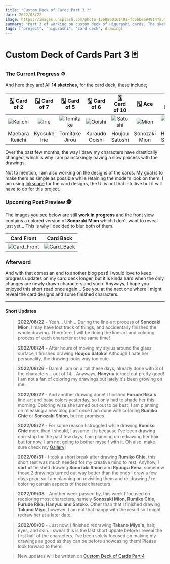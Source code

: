 ```yaml
---
title: "Custom Deck of Cards Part 3 🃏"
date: 2022/08/22
image: https://images.unsplash.com/photo-1568860161401-fc6bbea94914?auto=format&fit=crop&w=500&h=500&q=30
summary: "Part 3 of working on custom deck of Higurashi cards. The sketching phase is finally over, and I start the coloring phase."
tags: ["project", "higurashi", "card deck", drawing]
---
```


# Custom Deck of Cards Part 3 🃏

<h3 id="current-progress">The Current Progress ⚙️</h3>

And here they are! All **14 sketches**, for the card deck, these include;

|     🂢 Card of 2     |  🂧 Card of 7  |      🂥 Card of 5      |    🂦 Card of 6    |    🂪 Card of 10     |     🂡 Ace     |      🂮 King       |      🂫 Jack       |    🂭 Queen    |  🂨 Card of 8  |  🂣 Card of 3  |   🂩 Card of 9   |    🂤 Card of 4    |    🃏 Joker     |
| :-----------------: | :-----------: | :-------------------: | :---------------: | :-----------------: | :-----------: | :---------------: | :---------------: | :-----------: | :-----------: | :-----------: | :-------------: | :---------------: | :-------------: |
| ![Keiichi][keiichi] | ![Irie][irie] | ![Tomitake][tomitake] | ![Ooishi][ooishi] | ![Satoshi][satoshi] | ![Mion][mion] | ![Satoko][satoko] | ![Hanyuu][hanyuu] | ![Rika][rika] | ![Chie][chie] | ![Rena][rena] | ![Shion][shion] | ![Takano][takano] | ![Oryou][oryou] |
|   Maebara Keiichi   | Kyosuke Irie  |    Tomitake Jirou     |  Kuraudo Ooishi   |   Houjou Satoshi    | Sonozaki Mion |   Houjou Satoko   |      Hanyuu       |  Furude Rika  |  Chie Rumiko  | Ryuuguu Rena  | Sonozaki Shion  |    Takano Miyo    | Sonozaki Oryou  |

Over the past few months, the way I draw my characters have drastically changed, which is why I am painstakingly having a slow process with the drawings.

Not to mention, I am also working on the designs of the cards. My goal is to make them as simple as possible while retaining the modern look on them. I am using [Inkscape](https://inkscape.org/) for the card designs, the UI is not that intuitive but it will have to do for this project.

<h3 id="upcoming-post">Upcoming Post Preview 🕵️</h3>

The images you see below are still **work in progress** and the front view contains a colored version of **Sonozaki Mion** which I don't want to reveal just yet... This is why I decided to blur both of them.

|        Card Front        |       Card Back        |
| :----------------------: | :--------------------: |
| ![Card_Front][cardFront] | ![Card_Back][cardBack] |

<h3 id="afterword">Afterword</h3>

And with that comes an end to another blog post! I would love to keep progress updates on my card deck longer, but it is kinda hard when the only changes are newly drawn characters and such. Anyways, I hope you enjoyed this short read once again... See you at the next one where I might reveal the card designs and some finished characters.

---

#### Short Updates

> **2022/08/22** - Yeah... Uhh... During the line-art process of **Sonozaki Mion**, I may have lost track of things, and accidentally finished the whole drawing. Therefore, I will be doing the line-art and coloring process of each character at the same time!

> **2022/08/24** - After hours of moving my stylus around the glass surface, I finished drawing **Houjou Satoko**! Although I hate her personality, the drawing looks way too cute.

> **2022/08/26** - Damn! I am on a roll these days, already done with 3 of the characters... out of 14... Anyways, **Hanyuu** turned out pretty good! I am not a fan of coloring my drawings but lately it's been growing on me.

> **2022/08/27** - And another drawing done! I finished **Furude Rika's** line-art and base colors yesterday, so I only had to shade her this morning. Coloring wise she turned out out to be best! I am planning on releasing a new blog post once I am done with coloring **Rumiko Chie** or **Sonozaki Shion**, but no promises.

> **2022/08/27** - For some reason I struggled while drawing **Rumiko Chie** more than I should, I assume it is because I've been drawing non-stop for the past few days. I am planning on redrawing her hair but for now, I am not going to bother myself with it. Oh also, make sure check my [Gallery](/gallery)!

> **2022/08/31** - I took a short break after drawing **Rumiko Chie**, this short rest was much needed for my creative mind to rest. Anyhow, I **sort of** finished drawing **Sonozaki Shion** and **Ryuugu Rena**, somehow those 2 drawings turned out way better than the ones I draw a few days prior, so I am planning on revisiting them and re-drawing / re-coloring certain aspects of those characters.

> **2022/09/08** - Another week passed by, this week I focused on recoloring most characters, namely **Sonozaki Mion, Rumiko Chie, Furude Rika, Hanyuu and Satoko**. Other than that I finished drawing **Takano Miyo**, however, I am not that happy with the result so I might redraw her at a later date.

> **2022/09/09** - Just now, I finished redrawing **Takano Miyo's**; hair, eyes, and skin. I swear this is the last short update before I reveal the first half of the characters. I've been solely focused on making my drawings as good as they can be before showcasing them! Please look forward to them!

> New updates will be written on [Custom Deck of Cards Part 4](/blog/2022-09-14)

[cardFront]: https://i.imgur.com/TIzTGB6m.png
[cardBack]: https://i.imgur.com/9aOe6eSm.png
[mion]: https://i.imgur.com/dy8uNChm.png
[satoko]: https://i.imgur.com/IHEVonkm.png
[hanyuu]: https://i.imgur.com/pItxQavm.png
[rika]: https://i.imgur.com/lT1ED93m.png
[chie]: https://i.imgur.com/5cR7Yk8m.png
[rena]: https://i.imgur.com/xlYcwnIm.png
[shion]: https://i.imgur.com/N2iuoC6m.png
[takano]: https://i.imgur.com/EExSOLcm.png
[oryou]: https://i.imgur.com/YWEfXxVm.png
[keiichi]: https://i.imgur.com/cPXSxobm.png
[irie]: https://i.imgur.com/DXhD0oom.png
[tomitake]: https://i.imgur.com/VG0sWp1m.png
[ooishi]: https://i.imgur.com/XyWi7Y1m.png
[satoshi]: https://i.imgur.com/ZudaZKlm.png
